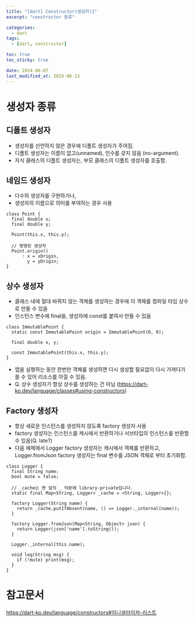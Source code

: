 ```yaml
---
title: "[dart] Constructor(생성자)1"
excerpt: "constructor 종류"

categories:
  - dart
tags:
  - [dart, constructor]

toc: true
toc_sticky: true

date: 2024-06-07
last_modified_at: 2024-06-13
---
```

# 생성자 종류
## 디폴트 생성자
- 생성자를 선언하지 않은 경우에 디폴트 생성자가 주어짐.
- 디폴트 생성자는 이름이 없고(unnamed), 인수를 갖지 않음
(no-argument).
- 자식 클래스의 디플트 생성자는, 부모 클래스의 디폴트 생성자를 호출함.

## 네임드 생성자
- 다수의 생성자를 구현하거나, 
- 생성자의 이름으로 의미를 부여하는 경우 사용
```
class Point {
  final double x;
  final double y;

  Point(this.x, this.y);

  // 명명된 생성자
  Point.origin()
      : x = xOrigin,
        y = yOrigin;
}
```
## 상수 생성자
- 클래스 내에 절대 바뀌지 않는 객체를 생성하는 경우에 이 객체를 컴파일 타임 상수로 만들 수 있음
- 인스턴스 변수에 final을, 생성자에 const를 붙여서 만들 수 있음
```
class ImmutablePoint {
  static const ImmutablePoint origin = ImmutablePoint(0, 0);

  final double x, y;

  const ImmutablePoint(this.x, this.y);
}
```
- 앱을 실행하는 동안 한번만 객체를 생성하면 다시 생성할 필요없이 다시 가져다가 쓸 수 있어 리소스를 아낄 수 있음.
- Q. 상수 생성자가 항상 상수를 생성하는 건 아님
(https://dart-ko.dev/language/classes#using-constructors)

## Factory 생성자
- 항상 새로운 인스턴스를 생성하지 않도록 factory 생성자 사용
- factory 생성자는 인스턴스를 캐시에서 반환하거나 서브타입의 인스턴스를 반환할 수 있음(Q. late?)
- 다음 예제에서 Logger factory 생성자는 캐시에서 객체를 반환하고, Logger.fromJson factory 생성자는 final 변수를 JSON 객체로 부터 초기화함.
```
class Logger {
  final String name;
  bool mute = false;

  // _cache는 맨 앞의 _ 덕분에 library-private입니다.
  static final Map<String, Logger> _cache = <String, Logger>{};

  factory Logger(String name) {
    return _cache.putIfAbsent(name, () => Logger._internal(name));
  }

  factory Logger.fromJson(Map<String, Object> json) {
    return Logger(json['name'].toString());
  }

  Logger._internal(this.name);

  void log(String msg) {
    if (!mute) print(msg);
  }
}
```

# 참고문서
https://dart-ko.dev/language/constructors#이니셜라이저-리스트